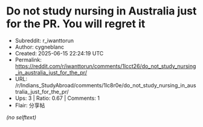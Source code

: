 # Do not study nursing in Australia just for the PR. You will regret it

- Subreddit: r_iwanttorun
- Author: cygneblanc
- Created: 2025-06-15 22:24:19 UTC
- Permalink: https://reddit.com/r/iwanttorun/comments/1lcct26/do_not_study_nursing_in_australia_just_for_the_pr/
- URL: /r/Indians_StudyAbroad/comments/1lc8r0e/do_not_study_nursing_in_australia_just_for_the_pr/
- Ups: 3 | Ratio: 0.67 | Comments: 1
- Flair: 分享帖

_(no selftext)_
